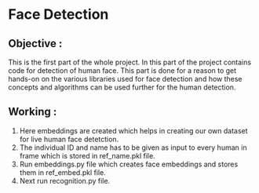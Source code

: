 # Face Detection

## Objective : 

This is the first part of the whole project. In this part of the project contains code for detection of human face. This part is done for a reason to get hands-on on the various libraries used for face detection and how these concepts and algorithms can be used further for the human detection.

## Working : 

1. Here embeddings are created which helps in creating our own dataset for live human face detetction.
2. The individual ID and name has to be given as input to every human in frame which is stored in ref_name.pkl file.
3. Run embeddings.py file which creates face embeddings and stores them in ref_embed.pkl file.
4. Next run recognition.py file.
